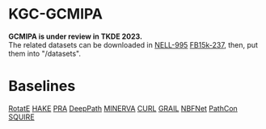 # KGC-GCMIPA
**GCMIPA is under review in TKDE 2023.**  
The related datasets can be downloaded in [NELL-995](https://drive.google.com/file/d/18MnATMH7EYh0qcoCVS0V6QFQUfiloSJN/view?usp=sharing) [FB15k-237](https://drive.google.com/file/d/1Pj_aSIHKvWyzUSfzDLGFNf3yTCe1znCX/view?usp=sharing), then, put them into "/datasets".


# Baselines
[RotatE](https://github.com/DeepGraphLearning/KnowledgeGraphEmbedding)
[HAKE](https://github.com/MIRALab-USTC/KGE-HAKE)
[PRA](https://github.com/David-Lee-1990/Path-ranking-algorithm)
[DeepPath](https://github.com/xwhan/DeepPath)
[MINERVA](https://github.com/shehzaadzd/MINERVA)
[CURL](https://github.com/RutgersDM/DKGR/tree/master)
[GRAIL](https://github.com/kkteru/grail)
[NBFNet](https://github.com/DeepGraphLearning/NBFNet)
[PathCon](https://github.com/hwwang55/PathCon)
[SQUIRE](https://github.com/bys0318/SQUIRE)
